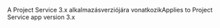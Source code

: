 <span data-ttu-id="0ad11-101">A Project Service 3.x alkalmazásverziójára vonatkozik</span><span class="sxs-lookup"><span data-stu-id="0ad11-101">Applies to Project Service app version 3.x</span></span>
